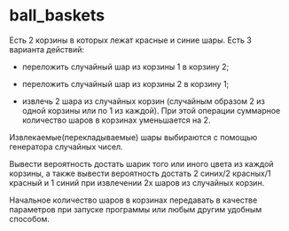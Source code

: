 # ball_baskets

Есть 2 корзины в которых лежат красные и синие шары. Есть 3 варианта действий:
- переложить случайный шар из корзины 1 в корзину 2;

- переложить случайный шар из корзины 2 в корзину 1;

- извлечь 2 шара из случайных корзин (случайным образом 2 из одной корзины или по 1 из каждой). При этой операции суммарное количество шаров в корзинах уменьшается на 2.

Извлекаемые(перекладываемые) шары выбираются с помощью генератора случайных чисел.

Вывести вероятность достать шарик того или иного цвета из каждой корзины, а также вывести вероятность достать 2 синих/2 красных/1 красный и 1 синий при извлечении 2х шаров из случайных корзин.

Начальное количество шаров в корзинах передавать в качестве параметров при запуске программы или любым другим удобным способом.

